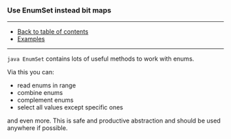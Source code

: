 ### Use EnumSet instead bit maps

---

* [Back to table of contents](https://github.com/vlsidlyarevich/effective-java-follow-up)
* [Examples](Main.java)

---

```java EnumSet``` contains lots of useful methods to work with enums.

Via this you can:

* read enums in range 
* combine enums
* complement enums
* select all values except specific ones

and even more. This is safe and productive abstraction and should be used anywhere if possible.